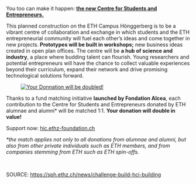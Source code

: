 <p>You too can make it happen: <strong><a href="https://hic.ethz-foundation.ch/en/challenge/" target="_blank" rel="noreferrer noopener">the new Centre for Students and Entrepreneurs.</a></strong></p>
<p>This planned construction on the ETH Campus Hönggerberg is to be a vibrant centre of collaboration and exchange in which students and the ETH entrepreneurial community will fuel each other’s ideas and come together in new projects.<strong> <span class="drawer purple">Prototypes will be built in workshops</span>;</strong> <span class="drawer cyan">new business ideas created</span> in open plan offices. The centre will be <span class="drawer green"><strong>a hub of science and industry</strong></span>, a place where budding talent can flourish. Young researchers and potential entrepreneurs will have the chance to collect valuable experiences beyond their curriculum, expand their network and drive promising technological solutions forward.</p>
<figure><a href="https://hic.ethz-foundation.ch/en/challenge/" target="_blank" rel="noreferrer noopener"><img src="https://sph.ethz.ch/uploads/images/HIC_Alumni_Challenge_A5_hoch_EN.jpg" alt="Your Donnation will be doubled!" /></a></figure>
<p>Thanks to a fund matching initiative <strong>launched by </strong><span class="drawer pink"><strong>Fondation Alcea</strong></span>, each contribution to the Centre for Students and Entrepreneurs donated by ETH alumnae and alumni* will be matched 1:1. <strong>Your donation will double in value!</strong></p>
<p>Support now: <a href="https://hic.ethz-foundation.ch/en/challenge/" target="_blank" rel="noreferrer noopener">hic.ethz-foundation.ch</a></p>
<p><em>*the match applies not only to all donations from alumnae and alumni, but also from other private individuals such as ETH members, and from companies stemming from ETH such as ETH spin-offs.</em></p>
<p><br /></p>

SOURCE: https://sph.ethz.ch/news/challenge-build-hci-building
